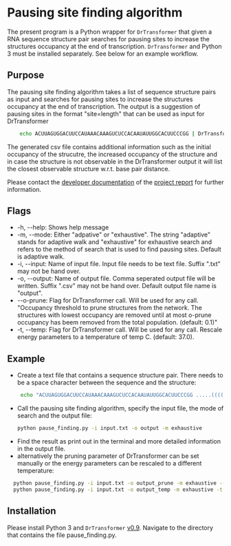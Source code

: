 # Pausing site finding algorithm

The present program is a Python wrapper for `DrTransformer` that given a RNA sequence structure pair searches for pausing sites to increase the structures occupancy at the end of transcription.
`DrTransformer` and Python 3 must be installed separately. See below for an example workflow.

## Purpose

The pausing site finding algorithm takes a list of sequence structure pairs as input and searches for pausing sites to increase the structures occupancy at the end of transcription. The output is a suggestion of pausing sites in the format "site=length" that can be used as input for DrTransformer
```sh
    echo ACUUAGUGGACUUCCAUAAACAAAGUCUCCACAAUAUUGGCACUUCCCGG | DrTransformer --pause-site 29=5
```
The generated csv file contains additional information such as the initial occupancy of the strucutre, the increased occupancy of the structure and in case the structure is not observable in the DrTransformer output it will list the closest observable structure w.r.t. base pair distance.

Please contact the [developer documentation](https://github.com/NilsGubela/Softwareprojekt_Nils_Gubela/blob/main/docs/dev_doc.pdf) of the [project report](https://github.com/NilsGubela/Softwareprojekt_Nils_Gubela/blob/main/docs/Report.pdf) for further information.

## Flags

 * -h, --help: Shows help message
 * -m, --mode: Either "adpative" or "exhaustive". The string "adaptive" stands for adaptive walk and "exhaustive" for exhaustive search and refers to the method of search that is used to find pausing sites. Default is adaptive walk.
 * -i, --input: Name of input file. Input file needs to be text file. Suffix ".txt" may not be hand over.
 * -o, --output: Name of output file. Comma seperated output file will be written. Suffix ".csv" may not be hand over. Default output file name is "output".
 * --o-prune: Flag for DrTransformer call. Will be used for any call. "Occupancy threshold to prune structures from the network. The structures with lowest occupancy are
                        removed until at most o-prune occupancy has beem removed from the total population. (default: 0.1)"
 * -t, --temp: Flag for DrTransformer call. Will be used for any call. Rescale energy parameters to a temperature of temp C. (default: 37.0). 

## Example

 * Create a text file that contains a sequence structure pair. There needs to be a space character between the sequence and the structure:
   ```sh
    echo "ACUUAGUGGACUUCCAUAAACAAAGUCUCCACAAUAUUGGCACUUCCCGG .....((((....)))).....((((..(((......))).))))....." > input.txt
    ```
 * Call the pausing site finding algorithm, specify the input file, the mode of search and the output 
file:
   ```sh
   python pause_finding.py -i input.txt -o output -m exhaustive 
    ```
 * Find the result as print out in the terminal and more detailed information in the output file.
 * alternatively the pruning parameter of DrTransformer can be set manually or the energy parameters can be rescaled to a different temperature:
 ```sh
   python pause_finding.py -i input.txt -o output_prune -m exhaustive --o-prune 0.001
   python pause_finding.py -i input.txt -o output_temp -m exhaustive -t 10
 ```
 

## Installation
Please install Python 3 and `DrTransformer` [v0.9](https://github.com/bad-ants-fleet/ribolands/tree/development). Navigate to the directory that contains the file pause_finding.py.

